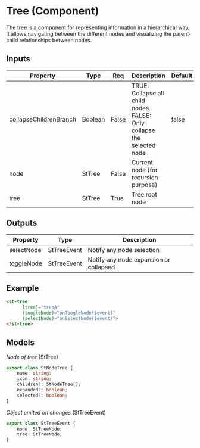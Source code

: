 # Tree (Component)

   The tree is a component for representing information in a hierarchical way. It allows navigating between the different nodes and visualizing the parent-child relationships between nodes.

## Inputs

| Property               | Type     | Req   | Description                                                            | Default |
| ---------------------- | -------- | ----- | ---------------------------------------------------------------------- | ------- |
| collapseChildrenBranch | Boolean  | False | TRUE: Collapse all child nodes. FALSE: Only collapse the selected node | false   |
| node                   | StTree   | False | Current node (for recursion purpose)                                   |         |
| tree                   | StTree   | True  | Tree root node                                                         |         |

## Outputs

| Property   | Type        | Description                            |
| ---------- | ----------- | -------------------------------------- |
| selectNode | StTreeEvent | Notify any node selection              |
| toggleNode | StTreeEvent | Notify any node expansion or collapsed |

## Example


```html
<st-tree
      [tree]="treeA"
      (toogleNode)="onToogleNode($event)"
      (selectNode)="onSelectNode($event)">
</st-tree>
```

## Models

*Node of tree* (StTree)

```typescript
export class StNodeTree {
    name: string;
    icon: string;
    children?: StNodeTree[];
    expanded?: boolean;
    selected?: boolean;
}
```

*Object emited on changes* (StTreeEvent)

```typescript
export class StTreeEvent {
    node: StTreeNode;
    tree: StTreeNode;
}
```

